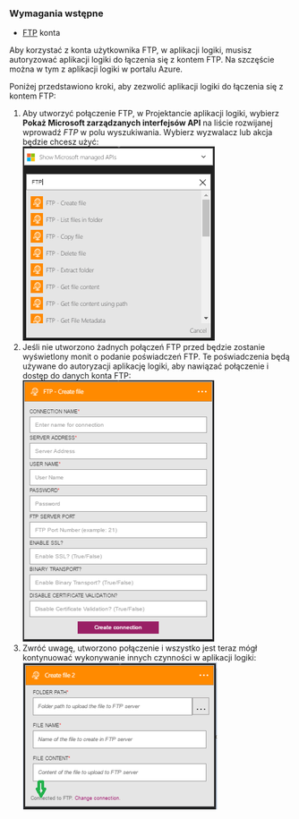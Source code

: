 ### <a name="prerequisites"></a>Wymagania wstępne
* [FTP](https://wikipedia.org/wiki/File_Transfer_Protocol) konta  

Aby korzystać z konta użytkownika FTP, w aplikacji logiki, musisz autoryzować aplikacji logiki do łączenia się z kontem FTP. Na szczęście można w tym z aplikacji logiki w portalu Azure.  

Poniżej przedstawiono kroki, aby zezwolić aplikacji logiki do łączenia się z kontem FTP:  

1. Aby utworzyć połączenie FTP, w Projektancie aplikacji logiki, wybierz **Pokaż Microsoft zarządzanych interfejsów API** na liście rozwijanej wprowadź *FTP* w polu wyszukiwania. Wybierz wyzwalacz lub akcja będzie chcesz użyć:  
   ![Krok tworzenia połączeń FTP](./media/connectors-create-api-ftp/ftp-1.png)  
2. Jeśli nie utworzono żadnych połączeń FTP przed będzie zostanie wyświetlony monit o podanie poświadczeń FTP. Te poświadczenia będą używane do autoryzacji aplikację logiki, aby nawiązać połączenie i dostęp do danych konta FTP:  
   ![Krok tworzenia połączeń FTP](./media/connectors-create-api-ftp/ftp-2.png)  
3. Zwróć uwagę, utworzono połączenie i wszystko jest teraz mógł kontynuować wykonywanie innych czynności w aplikacji logiki:  
   ![Krok tworzenia połączeń FTP](./media/connectors-create-api-ftp/ftp-3.png)  

